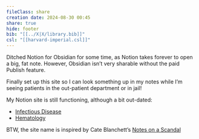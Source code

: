 ```yaml
---
fileClass: share
creation date: 2024-08-30 00:45
share: true
hide: footer
bib: "[[../X|X/library.bib]]"
csl: "[[harvard-imperial.csl]]"
---
```

Ditched Notion for Obsidian for some time, as Notion takes forever to open a big, fat note. However, Obsidian isn’t very sharable without the paid Publish feature.  
  
Finally set up this site so I can look something up in my notes while I’m seeing patients in the out-patient department or in jail!  
  
My Notion site is still functioning, although a bit out-dated:  
- [Infectious Disease](https://didiowen.notion.site/336e4bf161d347f1a4ef74a78c55aade?v=1c01c8b26b084d9d92605f5ded2f27ce&pvs=74)  
- [Hematology](https://didiowen.notion.site/Hematology-b1a003097226464d9b6e861560fe7dc7?pvs=74)  
  
BTW, the site name is inspired by Cate Blanchett’s [Notes on a Scandal](https://www.rottentomatoes.com/m/notes_on_a_scandal)  

